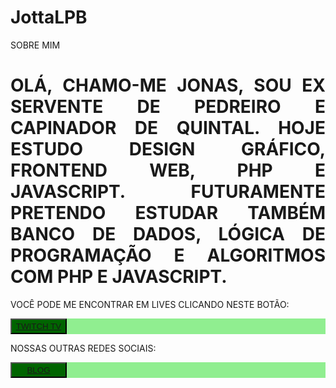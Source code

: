 # JottaLPB
SOBRE MIM

<!DOCTYPE html>
<html>
<head>
<meta charset="utf-8" />

</head>
<body>
<h1 align="justify">OLÁ, CHAMO-ME JONAS, SOU EX SERVENTE DE PEDREIRO E CAPINADOR DE QUINTAL. HOJE ESTUDO DESIGN GRÁFICO, FRONTEND WEB, PHP E JAVASCRIPT. FUTURAMENTE PRETENDO ESTUDAR TAMBÉM BANCO DE DADOS, LÓGICA DE PROGRAMAÇÃO E ALGORITMOS COM PHP E JAVASCRIPT.</h1>

<p>VOCÊ PODE ME ENCONTRAR EM LIVES CLICANDO NESTE BOTÃO: </p> <pre style="background-color:lightgreen; color:darkgreen;"><button style="height:25px; width:90px; background-color:darkgreen; color:lightgreen;"><a href="https://twitch.tv/jottalpb" target="_blank">TWITCH TV</a></button></pre>

<p>NOSSAS OUTRAS REDES SOCIAIS:</p> <pre style="background-color:lightgreen; color:darkgreen;"><button style="height:25px; width:90px; background-color:darkgreen; color:lightgreen;"><a href="https://twitch.tv/jottalpb" target="_blank">BLOG</a></button></pre>
</body>
</html>
